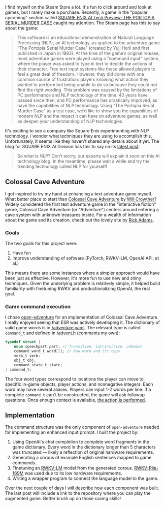 I find myself on the Steam Store a lot. It's fun to click around and look at games, but I rarely make a purchase. Recently, a game in the "popular upcoming" section called [SQUARE ENIX AI Tech Preview: THE PORTOPIA SERIAL MURDER CASE](https://store.steampowered.com/app/2280000/SQUARE_ENIX_AI_Tech_Preview_THE_PORTOPIA_SERIAL_MURDER_CASE/) caught my attention. The Steam page has this to say about the game:

>This software is an educational demonstration of Natural Language Processing (NLP), an AI technology, as applied to the adventure game “The Portopia Serial Murder Case” (created by Yuji Horii and first published in Japan in 1983). At the time of the game’s original release, most adventure games were played using a “command input” system, where the player was asked to type in text to decide the actions of their character. Free text input systems like these allowed players to feel a great deal of freedom. However, they did come with one common source of frustration: players knowing what action they wanted to perform but being unable to do so because they could not find the right wording. This problem was caused by the limitations of PC performance and NLP technology of the time. 40 years have passed since then, and PC performance has drastically improved, as have the capabilities of NLP technology. Using “The Portopia Serial Murder Case” as a test case, we’d like to show you the capabilities of modern NLP and the impact it can have on adventure games, as well as deepen your understanding of NLP technologies.

It's exciting to see a company like Square Enix experimenting with NLP technology. I wonder what techniques they are using to accomplish this. Unfortunately, it seems like they haven't shared any details about it yet. The blog for SQUARE ENIX AI Division has this to say on its [latest post](https://www.jp.square-enix.com/ai-division/en/2023/04/square-enix-ai-tech-preview-the-portopia-serial-murder-case-will-be-available.html):

> So what is NLP? Don't worry, our experts will explain it soon on this AI technology blog. In the meantime, please wait a while and try the trending technology called NLP for yourself!

## Colossal Cave Adventure
I got inspired to try my hand at enhancing a text adventure game myself. What better place to start than [Colossal Cave Adventure](https://en.wikipedia.org/wiki/Colossal_Cave_Adventure) by [Will Crowther](https://en.wikipedia.org/wiki/William_Crowther_(programmer))? Widely considered the first text adventure game in the "interactive fiction" genre, Colossal Cave Adventure (or "Adventure") centers around entering a cave system with unknown treasures inside. For a wealth of information about the game and its creation, check out the lovely site by [Rick Adams](https://rickadams.org/adventure/).

### Goals
The two goals for this project were:

1. Have fun
2. Improve understanding of software (PyTorch, RWKV-LM, OpenAI API, et al.)

This means there are some instances where a simpler approach would have been just as effective. However, it's more fun to use new and shiny techniques. Given the underlying problem is relatively simple, it helped build familiarity with finetuning RWKV and productionalizing OpenAI, the real goal.

### Game command execution
I chose [open-adventure](https://gitlab.com/esr/open-adventure) for an implementation of Colossal Cave Adventure. I really enjoyed seeing that ESR was actively developing it. The dictionary of valid game words is in [/adventure.yaml](https://gitlab.com/esr/open-adventure/-/blob/f0119f8431be30713e29ef89a63a45d0fa28111c/adventure.yaml). The relevant type is called `command_t` and defined in [/advent.h](https://gitlab.com/esr/open-adventure/-/blob/f0119f8431be30713e29ef89a63a45d0fa28111c/advent.h#L282) (comments my own):

```c
typedef struct {
    enum speechpart part; // Transitive, intransitive, unknown
    command_word_t word[2]; // Raw word and its type
    verb_t verb;
    obj_t obj;
    command_state_t state;
} command_t;
```

The four word types correspond to locations the player can move to, specific in-game objects, player actions, and nonnegative integers. Each word may have several aliases. Players can input 1-2 words per line. If a complete `command_t` can't be constructed, the game will ask followup questions. Once enough context is available, [the action is performed](https://gitlab.com/esr/open-adventure/-/blob/f0119f8431be30713e29ef89a63a45d0fa28111c/main.c#L1165).

## Implementation
The command structure was the only component of `open-adventure` needed for implementing an enhanced input prompt. I built the project by:

1. Using OpenAI's chat completion to complete word fragments in the game dictionary. Every word in the dictionary longer than 5 characters was truncated &mdash; likely a reflection of original hardware requirements. 
2. Generating a corpus of example English sentences mapped to game commands.
3. Finetuning an [RWKV-LM](https://github.com/BlinkDL/RWKV-LM) model from the generated corpus. [RWKV-Pile-169M](https://huggingface.co/BlinkDL/rwkv-4-pile-169m) was used due to its low hardware requirements.
4. Writing a wrapper program to connect the language model to the game.

Over the next couple of days I will describe how each component was built. The last post will include a link to the repository where you can play the augmented game. Better brush up on those caving skills!

